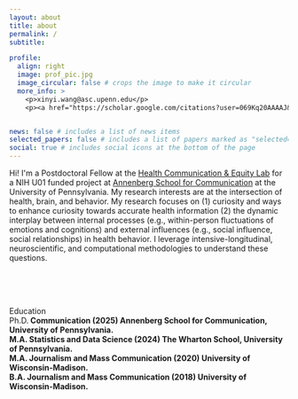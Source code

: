 ```yaml
---
layout: about
title: about
permalink: /
subtitle: 

profile:
  align: right
  image: prof_pic.jpg
  image_circular: false # crops the image to make it circular
  more_info: >
    <p>xinyi.wang@asc.upenn.edu</p>
    <p><a href="https://scholar.google.com/citations?user=069Kq20AAAAJ&hl=en" target="_blank">Google Scholar</a></p>


news: false # includes a list of news items
selected_papers: false # includes a list of papers marked as "selected={true}"
social: true # includes social icons at the bottom of the page
---
```


Hi! I'm a Postdoctoral Fellow at the [Health Communication & Equity Lab](https://www.asc.upenn.edu/research/centers/health-communication-and-equity-lab) for a NIH U01 funded project at [Annenberg School for Communication](https://www.asc.upenn.edu/people/graduate-student/xinyi-wang/) at the University of Pennsylvania. My research interests are at the intersection of health, brain, and behavior. My research focuses on (1) curiosity and ways to enhance curiosity towards accurate health information (2) the dynamic interplay between internal processes (e.g., within-person fluctuations of emotions and cognitions) and external influences (e.g., social influence, social relationships) in health behavior. I leverage intensive-longitudinal, neuroscientific, and computational methodologies to understand these questions.

<br>
<br>
<br>
<p class="special-paragraph"> Education<br>
                              Ph.D.<strong> Communication<strong> (2025) Annenberg School for Communication, University of Pennsylvania.<br>
                              M.A. Statistics and Data Science (2024) The Wharton School, University of Pennsylvania.<br>
                              M.A. Journalism and Mass Communication (2020) University of Wisconsin-Madison.<br>
                              B.A. Journalism and Mass Communication (2018) University of Wisconsin-Madison.</p>

